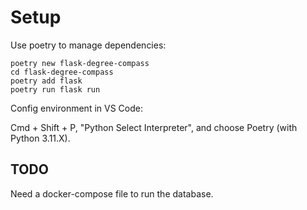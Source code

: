 # Setup

Use poetry to manage dependencies:

```
poetry new flask-degree-compass
cd flask-degree-compass
poetry add flask
poetry run flask run
```

Config environment in VS Code:

Cmd + Shift + P, "Python Select Interpreter", and choose Poetry (with Python 3.11.X).

## TODO

Need a docker-compose file to run the database.
